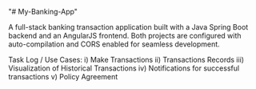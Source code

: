 "# My-Banking-App" 


A full-stack banking transaction application built with a Java Spring Boot backend and an AngularJS frontend. Both projects are configured with auto-compilation and CORS enabled for seamless development.


Task Log / Use Cases:
i) Make Transactions
ii) Transactions Records
iii) Visualization of Historical Transactions
iv) Notifications for successful transactions
v) Policy Agreement
